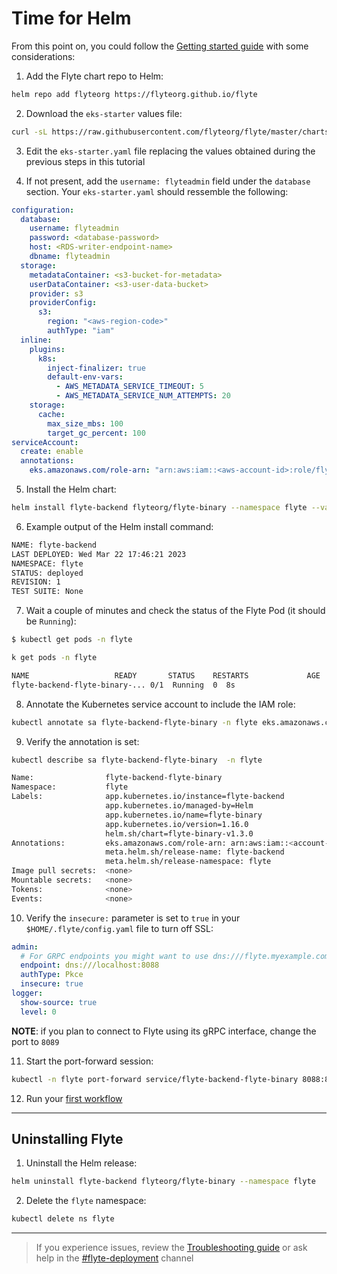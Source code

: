 # Time for Helm
From this point on, you could follow the [Getting started guide](https://docs.flyte.org/en/latest/deployment/deployment/cloud_simple.html) with some considerations:

1. Add the Flyte chart repo to Helm:

```bash
helm repo add flyteorg https://flyteorg.github.io/flyte
```

2. Download the `eks-starter` values file:
```bash
curl -sL https://raw.githubusercontent.com/flyteorg/flyte/master/charts/flyte-binary/eks-starter.yaml > eks-starter.yaml
```
3. Edit the `eks-starter.yaml` file replacing the values obtained during the previous steps in this tutorial

4. If not present, add the `username: flyteadmin` field under the `database` section. Your `eks-starter.yaml` should ressemble the following:

```yaml
configuration:
  database:
    username: flyteadmin
    password: <database-password>
    host: <RDS-writer-endpoint-name>
    dbname: flyteadmin  
  storage:
    metadataContainer: <s3-bucket-for-metadata>
    userDataContainer: <s3-user-data-bucket>
    provider: s3
    providerConfig:
      s3:
        region: "<aws-region-code>"
        authType: "iam"
  inline:
    plugins:
      k8s:
        inject-finalizer: true
        default-env-vars:
          - AWS_METADATA_SERVICE_TIMEOUT: 5
          - AWS_METADATA_SERVICE_NUM_ATTEMPTS: 20
    storage:
      cache:
        max_size_mbs: 100
        target_gc_percent: 100
serviceAccount:
  create: enable
  annotations:
    eks.amazonaws.com/role-arn: "arn:aws:iam::<aws-account-id>:role/flyte-system-role"
```

5. Install the Helm chart:
```bash
helm install flyte-backend flyteorg/flyte-binary --namespace flyte --values eks-starter.yaml --create-namespace
```

6. Example output of the Helm install command:
```bash
NAME: flyte-backend
LAST DEPLOYED: Wed Mar 22 17:46:21 2023
NAMESPACE: flyte
STATUS: deployed
REVISION: 1
TEST SUITE: None
```
7. Wait a couple of minutes and check the status of the Flyte Pod (it should be `Running`):
```bash
$ kubectl get pods -n flyte

k get pods -n flyte

NAME                   READY       STATUS    RESTARTS             AGE
flyte-backend-flyte-binary-... 0/1  Running  0  8s
```

8. Annotate the Kubernetes service account to include the IAM role:

```bash
kubectl annotate sa flyte-backend-flyte-binary -n flyte eks.amazonaws.com/role-arn\=arn:aws:iam::<account-id>:role/flyte-system-role

```
9. Verify the annotation is set:
```bash
kubectl describe sa flyte-backend-flyte-binary  -n flyte

Name:                flyte-backend-flyte-binary
Namespace:           flyte
Labels:              app.kubernetes.io/instance=flyte-backend
                     app.kubernetes.io/managed-by=Helm
                     app.kubernetes.io/name=flyte-binary
                     app.kubernetes.io/version=1.16.0
                     helm.sh/chart=flyte-binary-v1.3.0
Annotations:         eks.amazonaws.com/role-arn: arn:aws:iam::<account-id>:role/flyte-system-role
                     meta.helm.sh/release-name: flyte-backend
                     meta.helm.sh/release-namespace: flyte
Image pull secrets:  <none>
Mountable secrets:   <none>
Tokens:              <none>
Events:              <none>
```

10. Verify the `insecure:` parameter is set to `true` in your `$HOME/.flyte/config.yaml` file to turn off SSL:
```yaml
admin:
  # For GRPC endpoints you might want to use dns:///flyte.myexample.com
  endpoint: dns:///localhost:8088
  authType: Pkce
  insecure: true
logger:
  show-source: true
  level: 0
```
**NOTE**: if you plan to connect to Flyte using its gRPC interface, change the port to `8089`

11. Start the port-forward session:

```bash
kubectl -n flyte port-forward service/flyte-backend-flyte-binary 8088:8088 8089:8089
```

12. Run your [first workflow](https://docs.flyte.org/en/latest/deployment/deployment/cloud_simple.html#test-workflow)
____

## Uninstalling Flyte

1. Uninstall the Helm release:
```bash
helm uninstall flyte-backend flyteorg/flyte-binary --namespace flyte
```
2. Delete the `flyte` namespace:
```bash
kubectl delete ns flyte
```
_____
> If you experience issues, review the [Troubleshooting guide](https://docs.flyte.org/en/latest/community/troubleshoot.html) or ask help in the [#flyte-deployment](https://flyte-org.slack.com/archives/C01P3B761A6) channel